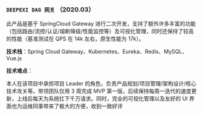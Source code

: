 ### `DEEPEXI DAG 网关` （2020.03）

此产品是基于 SpringCloud Gateway 进行二次开发，支持了额外许多丰富的功能（包括路由/流控/认证/熔断降级/性能监控等）及可视化管理，同时还保持了较高的性能（基准测试在 QPS 在 14k 左右，原生性能为 17k）。

**技术栈**：Spring Cloud Gateway、Kubernetes、Eureka、Redis、MySQL、Vue.js

**技术难点**：

本人在该项目中承担项目 Leader 的角色，负责产品规划/项目管理/架构设计/核心技术攻关等。带领团队仅用 3 周完成 MVP 第一版，后续保持每周一迭代的速度更新，上线后每天为系统扛下千万请求。同时，完全的可视化管理以及友好的 UI 界面也为运维同事带来了极大的方便，收到一致好评